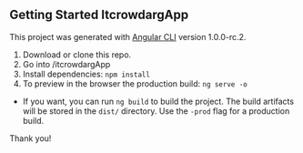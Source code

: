 ## Getting Started ItcrowdargApp
This project was generated with [Angular CLI](https://github.com/angular/angular-cli) version 1.0.0-rc.2.

1. Download or clone this repo.
2. Go into /itcrowdargApp
3. Install dependencies: `npm install`
4. To preview in the browser the production build: `ng serve -o`

* If you want, you can run `ng build` to build the project. The build artifacts will be stored in the `dist/` directory. Use the `-prod` flag for a production build.

Thank you!

